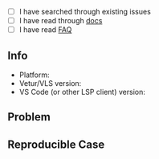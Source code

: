 - [ ] I have searched through existing issues
- [ ] I have read through [docs](https://vuejs.github.io/vetur)
- [ ] I have read [FAQ](https://github.com/vuejs/vetur/blob/master/docs/FAQ.md)

<!--
  If you are reporting a performance issue, read:
  https://github.com/vuejs/vetur/blob/master/.github/PERF_ISSUE.md
-->

## Info

- Platform: <!-- Win/macOS/Linux -->
- Vetur/VLS version:
- VS Code (or other LSP client) version:

## Problem

<!-- Include error message from Panel -> Output -> Vue Language Server -->
<!-- With screenshot / gif if possible -->

## Reproducible Case

<!--
  Important. Please provide clear steps for reproducing the problem.
  Otherwise we can't help you and your issue might be closed.
  For example, fork https://github.com/octref/veturpack and modify it to reproduce the error,
  then push your changes to GitHub and send us the link.
-->
